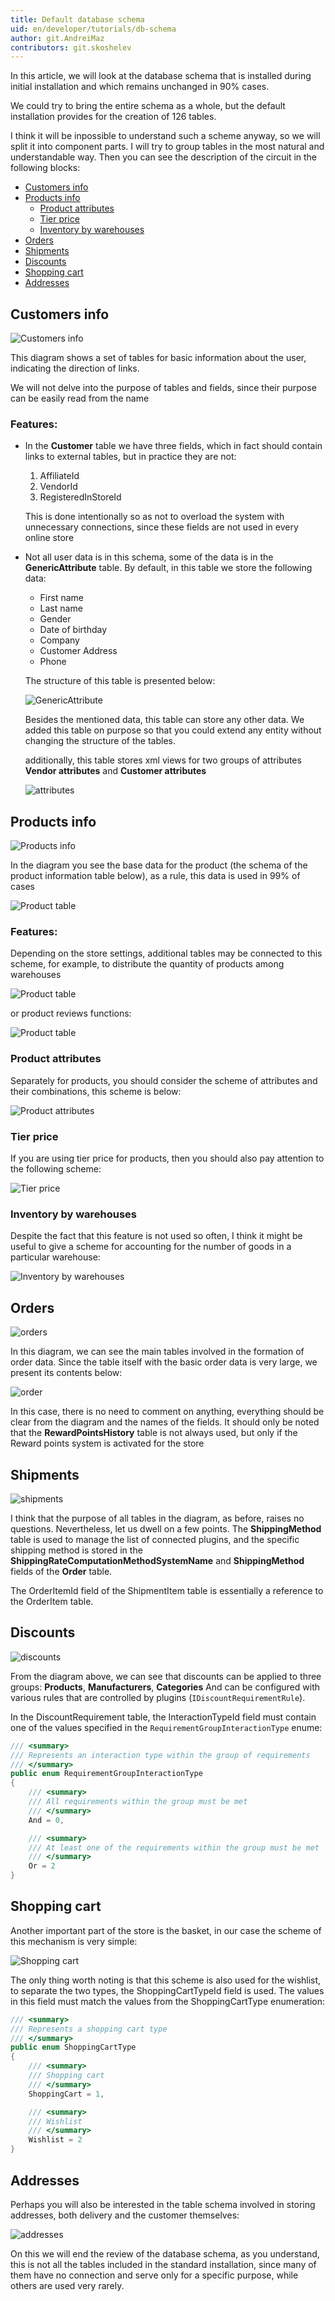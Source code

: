 ```yaml
---
title: Default database schema
uid: en/developer/tutorials/db-schema
author: git.AndreiMaz
contributors: git.skoshelev
---
```


In this article, we will look at the database schema that is installed during initial installation and which remains unchanged in 90% cases.

We could try to bring the entire schema as a whole, but the default installation provides for the creation of 126 tables. 

I think it will be inpossible to understand such a scheme anyway, so we will split it into component parts. I will try to group tables in the most natural and understandable way. Then you can see the description of the circuit in the following blocks:

* [Customers info](#customers-info)
* [Products info](#products-info)
    * [Product attributes](#product-attributes)
    * [Tier price](#tier-price)
    * [Inventory by warehouses](#inventory-by-warehouses)
* [Orders](#orders)
* [Shipments](#shipments)
* [Discounts](#Discounts)
* [Shopping cart](#shopping-cart)
* [Addresses](#addresses)

## Customers info

![Customers info](_static/db-schema/customers-info.jpg)

This diagram shows a set of tables for basic information about the user, indicating the direction of links.

We will not delve into the purpose of tables and fields, since their purpose can be easily read from the name

### Features:

* In the **Customer** table we have three fields, which in fact should contain links to external tables, but in practice they are not:
    1. AffiliateId
    1. VendorId
    1. RegisteredInStoreId

    This is done intentionally so as not to overload the system with unnecessary connections, since these fields are not used in every online store

* Not all user data is in this schema, some of the data is in the **GenericAttribute** table. By default, in this table we store the following data:
    * First name
    * Last name
    * Gender
    * Date of birthday
    * Company
    * Customer Address
    * Phone

    The structure of this table is presented below:

    ![GenericAttribute](_static/db-schema/generic-attribute.jpg)

    Besides the mentioned data, this table can store any other data. We added this table on purpose so that you could extend any entity without changing the structure of the tables.

    additionally, this table stores xml views for two groups of attributes **Vendor attributes** and **Customer attributes**

    ![attributes](_static/db-schema/attributes.jpg)


## Products info

![Products info](_static/db-schema/products-info.jpg)

In the diagram you see the base data for the product (the schema of the product information table below), as a rule, this data is used in 99% of cases


![Product table](_static/db-schema/product.png)

### Features:

Depending on the store settings, additional tables may be connected to this scheme, for example, to distribute the quantity of products among warehouses

![Product table](_static/db-schema/warehouse.jpg)

or product reviews functions:

![Product table](_static/db-schema/product-review.jpg)

### Product attributes
Separately for products, you should consider the scheme of attributes and their combinations, this scheme is below:

![Product attributes](_static/db-schema/product-attributes.jpg)

### Tier price

If you are using tier price for products, then you should also pay attention to the following scheme:

![Tier price](_static/db-schema/tier-price.jpg)

### Inventory by warehouses

Despite the fact that this feature is not used so often, I think it might be useful to give a scheme for accounting for the number of goods in a particular warehouse:

![Inventory by warehouses](_static/db-schema/stock-quantity-history.jpg)

## Orders

![orders](_static/db-schema/orders.jpg)

In this diagram, we can see the main tables involved in the formation of order data. Since the table itself with the basic order data is very large, we present its contents below:

![order](_static/db-schema/order.png)

In this case, there is no need to comment on anything, everything should be clear from the diagram and the names of the fields. It should only be noted that the **RewardPointsHistory** table is not always used, but only if the Reward points system is activated for the store

## Shipments
![shipments](_static/db-schema/shipments.jpg)

I think that the purpose of all tables in the diagram, as before, raises no questions. Nevertheless, let us dwell on a few points. The **ShippingMethod** table is used to manage the list of connected plugins, and the specific shipping method is stored in the **ShippingRateComputationMethodSystemName** and **ShippingMethod** fields of the **Order** table.

The OrderItemId field of the ShipmentItem table is essentially a reference to the OrderItem table.


## Discounts

![discounts](_static/db-schema/discounts.jpg)

From the diagram above, we can see that discounts can be applied to three groups: **Products**, **Manufacturers**, **Categories**
And can be configured with various rules that are controlled by plugins (``IDiscountRequirementRule``).

In the DiscountRequirement table, the InteractionTypeId field must contain one of the values specified in the ``RequirementGroupInteractionType`` enume:

```csharp
/// <summary>
/// Represents an interaction type within the group of requirements
/// </summary>
public enum RequirementGroupInteractionType
{
    /// <summary>
    /// All requirements within the group must be met
    /// </summary>
    And = 0,

    /// <summary>
    /// At least one of the requirements within the group must be met 
    /// </summary>
    Or = 2
}
```

## Shopping cart

Another important part of the store is the basket, in our case the scheme of this mechanism is very simple:

![Shopping cart](_static/db-schema/shopping-cart-item.jpg)

The only thing worth noting is that this scheme is also used for the wishlist, to separate the two types, the ShoppingCartTypeId field is used. The values in this field must match the values from the ShoppingCartType enumeration:

```csharp
/// <summary>
/// Represents a shopping cart type
/// </summary>
public enum ShoppingCartType
{
    /// <summary>
    /// Shopping cart
    /// </summary>
    ShoppingCart = 1,

    /// <summary>
    /// Wishlist
    /// </summary>
    Wishlist = 2
}
```

## Addresses

Perhaps you will also be interested in the table schema involved in storing addresses, both delivery and the customer themselves:

![addresses](_static/db-schema/addresses.jpg)

On this we will end the review of the database schema, as you understand, this is not all the tables included in the standard installation, since many of them have no connection and serve only for a specific purpose, while others are used very rarely.
